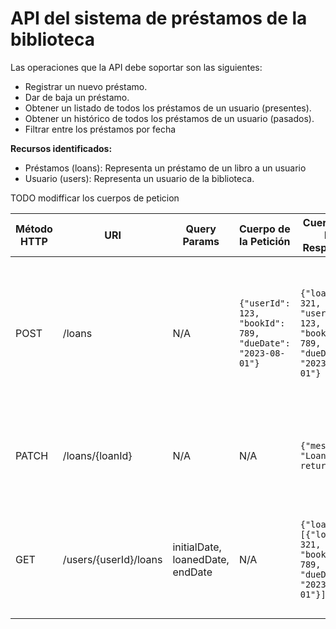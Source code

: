 # API del sistema de préstamos de la biblioteca

Las operaciones que la API debe soportar son las siguientes:
- Registrar un nuevo préstamo.
- Dar de baja un préstamo.
- Obtener un listado de todos los préstamos de un usuario (presentes).
- Obtener un histórico de todos los préstamos de un usuario (pasados).
- Filtrar entre los préstamos por fecha

**Recursos identificados:**
- Préstamos (loans): Representa un préstamo de un libro a un usuario
- Usuario (users): Representa un usuario de la biblioteca.

TODO modifficar los cuerpos de peticion

| Método HTTP | URI                   | Query Params                     | Cuerpo de la Petición                                      | Cuerpo de la Respuesta                                                                 | Códigos de Respuesta                                                                               |
|-------------|-----------------------|----------------------------------|------------------------------------------------------------|----------------------------------------------------------------------------------------|----------------------------------------------------------------------------------------------------|
| POST        | /loans                | N/A                              | `{"userId": 123, "bookId": 789, "dueDate": "2023-08-01"}`  | `{"loanId": 321, "userId": 123, "bookId": 789, "dueDate": "2023-08-01"}`               | 201 Created<br/>400 Bad Request<br/>404 Not Found<br/>409 Conflict<br/>500 Internal Server Error   |
| PATCH       | /loans/{loanId}       | N/A                              | N/A                                                        | `{"message": "Loan returned"}`                                                         | 200 OK<br/>404 Not Found<br/>500 Internal Server Error                                             |
| GET         | /users/{userId}/loans | initialDate, loanedDate, endDate | N/A                                                        | `{"loans": [{"loanId": 321, "bookId": 789, "dueDate": "2023-08-01"}]}`                 | 200 OK<br/>400 Bad Request<br/>404 Not Found<br/>500 Internal Server Error                         |



